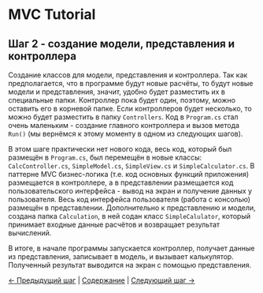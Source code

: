 MVC Tutorial
============

## Шаг 2 - создание модели, представления и контроллера ##

Создание классов для модели, представления и контроллера. Так как предполагается, что в программе будут новые расчёты,
то будут новые модели и представления, значит, удобно будет разместить их в специальные папки. Контроллер пока будет 
один, поэтому, можно оставить его в корневой папке. Если контроллеров будет несколько, то можно будет разместить в 
папку `Controllers`. Код в `Program.cs` стал очень маленьким - создание главного контроллера и вызов метода `Run()` 
(мы вернёмся к этому моменту в одном из следующих шагов).

В этом шаге практически нет нового кода, весь код, который был размещён в `Program.cs`, был перемещён в новые классы: 
`CalcController.cs`, `SimpleModel.cs`, `SimpleView.cs` и `SimpleCalculator.cs`. В паттерне MVC бизнес-логика (т.е. код
основных функций приложения) размещается в контроллере, а в представлении размещается код пользовательского интерфейса - 
вывод на экран и получение данных у пользователя. Весь код интерфейса пользователя (работа с консолью) размещён в 
представлении. Дополнительно к представлению и модели, создана папка `Calculation`, в ней содан класс `SimpleCalulator`,
который принимает входные данные расчётов и возвращает результат вычислений.

В итоге, в начале программы запускается контроллер, получает данные из представления, записывает в модель, и вызывает 
калькулятор. Полученный результат выводится на экран с помощью представления.

[← Предыдущий шаг](1-step.md) | [Содержание](index.md) | [Следующий шаг →](2-step.md)
